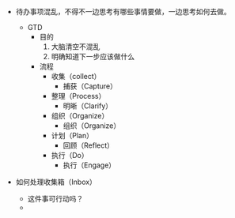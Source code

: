 - 待办事项混乱，不得不一边思考有哪些事情要做，一边思考如何去做。
	- GTD
		- 目的
			1. 大脑清空不混乱
			2. 明确知道下一步应该做什么
		- 流程
			- 收集（collect）
				- 捕获（Capture）
			- 整理（Process）
				- 明晰（Clarify）
			- 组织（Organize）
				- 组织（Organize）
			- 计划（Plan）
				- 回顾（Reflect）
			- 执行（Do）
				- 执行（Engage）


- 如何处理收集箱（Inbox）
	- 这件事可行动吗？
	- 
